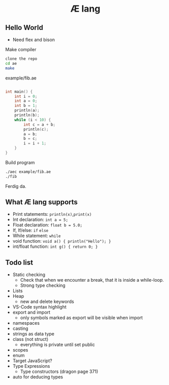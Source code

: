 <div align="center">
    <h1>Æ lang</h1>
</div>

## Hello World

- Need flex and bison

Make compiler

```bash
clone the repo
cd ae
make
```

example/fib.ae

```c++

int main() {
    int i = 0;
    int a = 0;
    int b = 1;
    println(a);
    println(b);
    while (i < 10) {
        int c = a + b;
        println(c);
        a = b;
        b = c;
        i = i + 1;
    }
}
```

Build program

```bash
./aec example/fib.ae
./fib
```

Ferdig da.

## What Æ lang supports

- Print statements: `println(x)`,`print(x)`
- Int declaration: `int a = 5;`
- Float declaration: `float b = 5.0;`
- If, If/else: `if` `else`
- While statement: `while`
- void function: `void a() { println("Hello"); }`
- int/float function: `int g() { return 0; }`

## Todo list
* Static checking
    * Check that when we encounter a break, that it is inside a while-loop.
    * Strong type checking
* Lists
* Heap
    * new and delete keywords
* VS-Code syntax highlight
* export and import
    * only symbols marked as export will be visible when import
* namespaces
* casting
* strings as data type
* class (not struct)
    * everything is private until set public
* scopes
* enum
* Target JavaScript?
* Type Expressions
    * Type constructors (dragon page 371)
* auto for deducing types